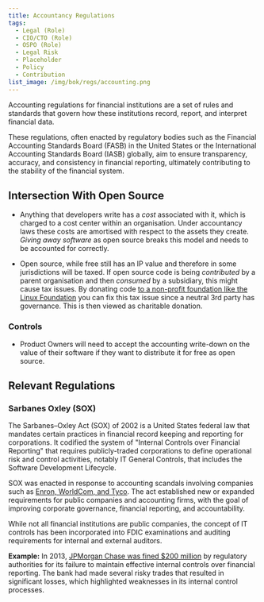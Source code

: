 ```yaml
---
title: Accountancy Regulations
tags: 
  - Legal (Role)
  - CIO/CTO (Role)
  - OSPO (Role)
  - Legal Risk
  - Placeholder
  - Policy
  - Contribution
list_image: /img/bok/regs/accounting.png 
---
```


<BoxOut title="Accountancy Regulations" image="/img/bok/regs/accounting.png">

Accounting regulations for financial institutions are a set of rules and standards that govern how these institutions record, report, and interpret financial data. 

These regulations, often enacted by regulatory bodies such as the Financial Accounting Standards Board (FASB) in the United States or the International Accounting Standards Board (IASB) globally, aim to ensure transparency, accuracy, and consistency in financial reporting, ultimately contributing to the stability of the financial system. 


</BoxOut>

## Intersection With Open Source

 - Anything that developers write has a _cost_ associated with it, which is charged to a cost center within an organisation.  Under accountancy laws these costs are amortised with respect to the assets they create.  _Giving away software_ as open source breaks this model and needs to be accounted for correctly.

- Open source, while free still has an IP value and therefore in some jurisdictions will be taxed.  If open source code is being _contributed_ by a parent organisation and then _consumed_ by a subsidiary, this might cause tax issues.   By donating code [to a non-profit foundation like the Linux Foundation](../Activities/Level-4/Foundations) you can fix this tax issue since a neutral 3rd party has governance.  This is then viewed as charitable donation.

### Controls 
 - Product Owners will need to accept the accounting write-down on the value of their software if they want to distribute it for free as open source.  

## Relevant Regulations

### Sarbanes Oxley (SOX)

The Sarbanes–Oxley Act (SOX) of 2002 is a United States federal law that mandates certain practices in financial record keeping and reporting for corporations. It codified the system of "Internal Controls over Financial Reporting" that requires publicly-traded corporations to define operational risk and control activities, notably IT General Controls, that includes the Software Development Lifecycle.

SOX was enacted in response to accounting scandals involving companies such as [Enron, WorldCom, and Tyco](https://en.wikipedia.org/wiki/Sarbanes–Oxley_Act#History_and_context). The act established new or expanded requirements for public companies and accounting firms, with the goal of improving corporate governance, financial reporting, and accountability.

While not all financial institutions are public companies, the concept of IT controls has been incorporated into FDIC examinations and auditing requirements for internal and external auditors. 

**Example:** In 2013, [JPMorgan Chase was fined $200 million](https://www.sec.gov/news/press/2013/2013-187.htm) by regulatory authorities for its failure to maintain effective internal controls over financial reporting. The bank had made several risky trades that resulted in significant losses, which highlighted weaknesses in its internal control processes.


 